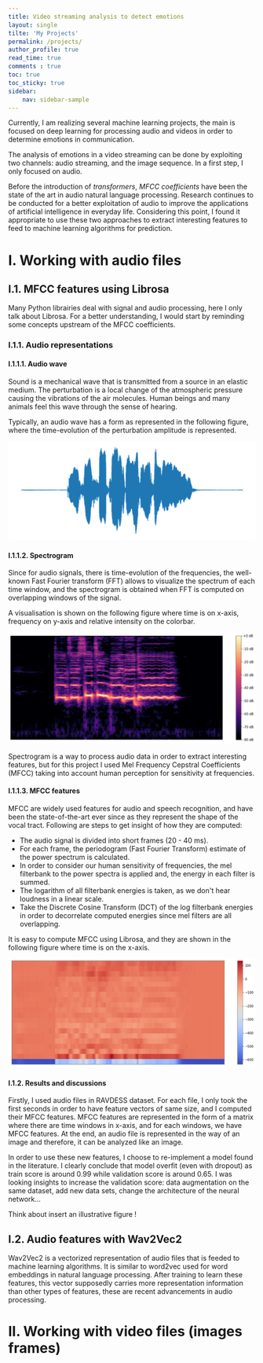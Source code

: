 ```yaml
---
title: Video streaming analysis to detect emotions
layout: single
tilte: 'My Projects'
permalink: /projects/
author_profile: true
read_time: true
comments : true
toc: true
toc_sticky: true
sidebar:
    nav: sidebar-sample
---
```


Currently, I am realizing several machine learning projects, the main is focused on deep learning for processing audio and videos in order to determine emotions in communication.

The analysis of emotions in a video streaming can be done by exploiting two channels: audio streaming, and the image sequence. In a first step, I only focused on audio.

Before the introduction of *transformers*, *MFCC coefficients* have been the state of the art in audio natural language processing. Research continues to be conducted for a better exploitation of audio to improve the applications of artificial intelligence in everyday life. Considering this point, I found it appropriate to use these two approaches to extract interesting features to feed to machine learning algorithms for prediction.

# I. Working with audio files

## I.1. MFCC features using Librosa

Many Python librairies deal with signal and audio processing, here I only talk about Librosa. For a better understanding, I would start by reminding some concepts upstream of the MFCC coefficients.

### I.1.1. Audio representations

#### I.1.1.1. Audio wave

Sound is a mechanical wave that is transmitted from a source in an elastic medium. The perturbation is a local change of the atmospheric pressure causing the vibrations of the air molecules. Human beings and many animals feel this wave through the sense of hearing.

Typically, an audio wave has a form as represented in the following figure, where the time-evolution of the perturbation amplitude is represented.

![Image](/assets/images/audio_wave.png#right)

#### I.1.1.2. Spectrogram

Since for audio signals, there is time-evolution of the frequencies, the well-known Fast Fourier transform (FFT) allows to visualize the spectrum of each time window, and the spectrogram is obtained when FFT is computed on overlapping windows of the signal.

A  visualisation is shown on the following figure where time is on x-axis, frequency on y-axis and relative intensity on the colorbar.

![Image](/assets/images/spectrogram.png#right)

Spectrogram is a way to process audio data in order to extract interesting features, but for this project I used Mel Frequency Cepstral Coefficients (MFCC) taking into account human perception for sensitivity at frequencies.

#### I.1.1.3. MFCC features

MFCC are widely used features for audio and speech recognition, and have been the state-of-the-art ever since as they represent the shape of the vocal tract. Following are steps to get insight of how they are computed:

- The audio signal is divided into short frames (20 - 40 ms).
- For each frame, the periodogram (Fast Fourier Transform) estimate of the power spectrum is calculated.
- In order to consider our human sensitivity of frequencies, the mel filterbank to the power spectra is applied and, the energy in each filter is summed.
- The logarithm of all filterbank energies is taken, as we don't hear loudness in a linear scale.
- Take the Discrete Cosine Transform (DCT) of the log filterbank energies in order to decorrelate computed energies since mel filters are all overlapping.

It is easy to compute MFCC using Librosa, and they are shown in the following figure where time is on the x-axis.

![Image](/assets/images/mfcc.png#right)

#### I.1.2. Results and discussions

Firstly, I used audio files in RAVDESS dataset. For each file, I only took the first seconds in order to have feature vectors of same size, and I computed their MFCC features. MFCC features are represented in the form of a matrix where there are time windows in x-axis, and for each windows, we have MFCC features. At the end, an audio file is represented in the way of an image and therefore, it can be analyzed like an image.

In order to use these new features, I choose to re-implement a model found in the literature. I clearly conclude that model overfit (even with dropout) as train score is around 0.99 while validation score is around 0.65. I was looking insights to increase the validation score: data augmentation on the same dataset, add new data sets, change the architecture of the neural network...

Think about insert an illustrative figure !


## I.2. Audio features with Wav2Vec2

Wav2Vec2 is a vectorized representation of audio files that is feeded to machine learning algorithms. It is similar to word2vec used for word embeddings in natural language processing. After training to learn these features, this vector supposedly carries more representation information than other types of features, these are recent advancements in audio processing.


# II. Working with video files (images frames)
